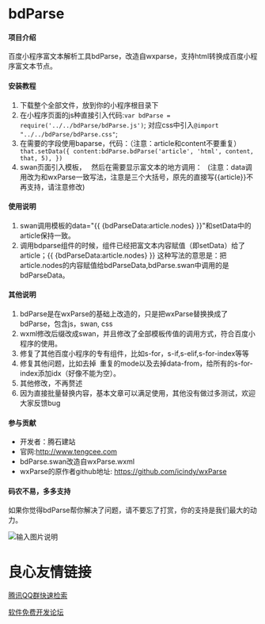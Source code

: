 # bdParse

#### 项目介绍
百度小程序富文本解析工具bdParse，改造自wxparse，支持html转换成百度小程序富文本节点。


#### 安装教程

1. 下载整个全部文件，放到你的小程序根目录下
2. 在小程序页面的js种直接引入代码:`var bdParse = require('../../bdParse/bdParse.js')`;
   对应css中引入`@import "../../bdParse/bdParse.css"`;
3. 在需要的字段使用baparse，代码：（注意：article和content不要重复）
   ` that.setData({
          content:bdParse.bdParse('article', 'html', content, that, 5),
    })`
4. swan页面引入模板，` `
  然后在需要显示富文本的地方调用：` ` (注意：data调用改为和wxParse一致写法，注意是三个大括号，原先的直接写{{article}}不再支持，请注意修改)

#### 使用说明

1. swan调用模板的data="{{ {bdParseData:article.nodes} }}"和setData中的article保持一致。
2. 调用bdparse组件的时候，组件已经把富文本内容赋值（即setData）给了article；{{ {bdParseData:article.nodes} }} 这种写法的意思是：把article.nodes的内容赋值给bdParseData,bdParse.swan中调用的是bdParseData。

#### 其他说明

1. bdParse是在wxParse的基础上改造的，只是把wxParse替换换成了bdParse，包含js，swan, css
2. wxml修改后缀改成swan，并且修改了全部模板传值的调用方式，符合百度小程序的使用。
3. 修复了其他百度小程序的专有组件，比如s-for，s-if,s-elif,s-for-index等等
4. 修复其他问题，比如去掉` `重复的mode以及去掉data-from，给所有的s-for-index添加idx（好像不能为空）。
5. 其他修改，不再赘述
6. 因为直接批量替换内容，基本文章可以满足使用，其他没有做过多测试，欢迎大家反馈bug


#### 参与贡献

 * 开发者：腾石建站
 * 官网:http://www.tengcee.com
 * bdParse.swan改造自wxParse.wxml
 * wxParse的原作者github地址: https://github.com/icindy/wxParse

#### 码农不易，多多支持

如果你觉得bdParse帮你解决了问题，请不要忘了打赏，你的支持是我们最大的动力。

![输入图片说明](https://images.gitee.com/uploads/images/2018/1005/135406_e0d03cd0_1544331.png "支付二维码.png")

 # 良心友情链接

[腾讯QQ群快速检索](http://u.720life.cn/s/8cf73f7c)

[软件免费开发论坛](http://u.720life.cn/s/bbb01dc0)